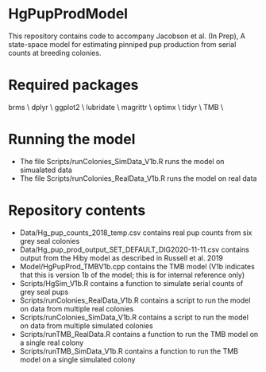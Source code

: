 # HgPupProdModel

This repository contains code to accompany Jacobson et al. (In Prep), A state-space model for estimating pinniped pup production from serial counts at breeding colonies.  

# Required packages

brms \\
dplyr \\
ggplot2 \\
lubridate \\
magrittr \\
optimx \\
tidyr \\
TMB \\

# Running the model

- The file Scripts/runColonies_SimData_V1b.R runs the model on simualated data
- The file Scripts/runColonies_RealData_V1b.R runs the model on real data

# Repository contents

- Data/Hg_pup_counts_2018_temp.csv contains real pup counts from six grey seal colonies
- Data/Hg_pup_prod_output_SET_DEFAULT_DIG2020-11-11.csv contains output from the Hiby model as described in Russell et al. 2019
- Model/HgPupProd_TMBV1b.cpp contains the TMB model (V1b indicates that this is version 1b of the model; this is for internal reference only)
- Scripts/HgSim_V1b.R contains a function to simulate serial counts of grey seal pups
- Scripts/runColonies_RealData_V1b.R contains a script to run the model on data from multiple real colonies
- Scripts/runColonies_SimData_V1b.R contains a script to run the model on data from multiple simulated colonies
- Scripts/runTMB_RealData.R contains a function to run the TMB model on a single real colony
- Scripts/runTMB_SimData_V1b.R contains a function to run the TMB model on a single simulated colony
